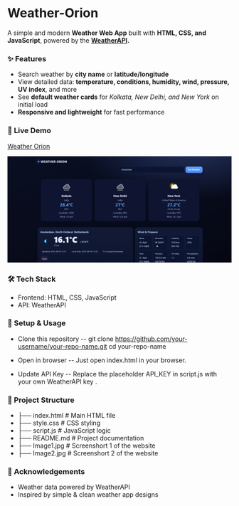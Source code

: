# Weather-Orion

A simple and modern **Weather Web App** built with **HTML, CSS, and JavaScript**, powered by the **[WeatherAPI](https://www.weatherapi.com/).**

### ✨ Features
- Search weather by **city name** or **latitude/longitude**
- View detailed data: **temperature, conditions, humidity, wind, pressure, UV index**, and more
- See **default weather cards** for *Kolkata, New Delhi, and New York* on initial load
- **Responsive and lightweight** for fast performance


### 🚀 Live Demo
[Weather Orion](https://parthajit3080.github.io/Weather-Orion/)

[![Weather App Screenshot](Image1.jpg)](https://parthajit3080.github.io/Weather-Orion/)

### 🛠️ Tech Stack

- Frontend: HTML, CSS, JavaScript
- API: WeatherAPI

### 🔧 Setup & Usage

- Clone this repository
-- git clone https://github.com/your-username/your-repo-name.git
cd your-repo-name


- Open in browser
-- Just open index.html in your browser.

- Update API Key
-- Replace the placeholder API_KEY in script.js with your own WeatherAPI key
.

### 📂 Project Structure
- ├── index.html       # Main HTML file
- ├── style.css        # CSS styling
- ├── script.js        # JavaScript logic
- ├── README.md        # Project documentation
- ├── Image1.jpg       # Screenshort 1 of the website
- ├── Image2.jpg       # Screenshort 2 of the website

### 🙌 Acknowledgements

- Weather data powered by WeatherAPI
- Inspired by simple & clean weather app designs
